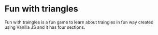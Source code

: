 # Fun with triangles
 Fun with traingles is a fun game to learn about traingles in fun way created using Vanilla JS and it has four sections.
